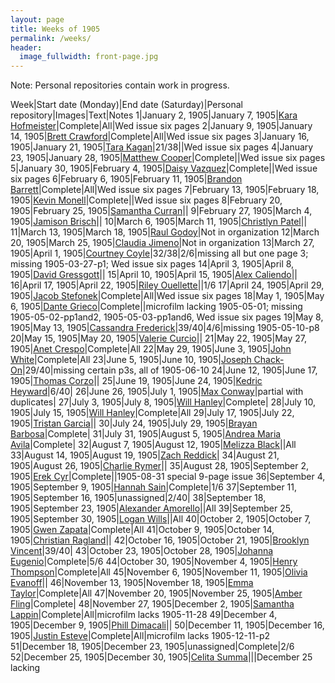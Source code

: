 ```yaml
---
layout: page
title: Weeks of 1905
permalink: /weeks/
header:
  image_fullwidth: front-page.jpg
---
```

Note: Personal repositories contain work in progress.

Week|Start date (Monday)|End date (Saturday)|Personal repository|Images|Text|Notes
1|January 2, 1905|January 7, 1905|[Kara Hofmeister](https://github.com/karahofmeister/dig-eg-gaz)|Complete|All|Wed issue six pages
2|January 9, 1905|January 14, 1905|[Brett Crawford](https://github.com/wbc13/dig-eg-gaz)|Complete|All|Wed issue six pages
3|January 16, 1905|January 21, 1905|[Tara Kagan](https://github.com/tkhagan/dig_eg)|21/38||Wed issue six pages
4|January 23, 1905|January 28, 1905|[Matthew Cooper](https://github.com/Mic15b/dig-eg-gaz)|Complete||Wed issue six pages
5|January 30, 1905|February 4, 1905|[Daisy Vazquez](https://github.com/dvazquez703/dig-eg-gaz)|Complete||Wed issue six pages
6|February 6, 1905|February 11, 1905|[Brandon Barrett](https://github.com/bcb14g/dig-eg-gaz)|Complete|All|Wed issue six pages
7|February 13, 1905|February 18, 1905|[Kevin Monell](https://github.com/knm15e/dig-eg-gaz)|Complete||Wed issue six pages
8|February 20, 1905|February 25, 1905|[Samantha Curran](https://github.com/samrcurran/dig-eg-gaz)||
9|February 27, 1905|March 4, 1905|[Jamison Brisch](https://github.com/jbrisch19/dig-eg-gaz)||
10|March 6, 1905|March 11, 1905|[Christlyn Patel](https://github.com/cpp15c/dig-eg-gaz)||
11|March 13, 1905|March 18, 1905|[Raul Godoy]()|Not in organization
12|March 20, 1905|March 25, 1905|[Claudia Jimeno](https://github.com/cjimeno)|Not in organization
13|March 27, 1905|April 1, 1905|[Courtney Coyle](https://github.com/courtneyelon)|32/38|2/6|missing all but one page 3; missing 1905-03-27-p1; Wed issue six pages
14|April 3, 1905|April 8, 1905|[David Gressgott](https://github.com/djdaviedave/dig-eg-gaz)||
15|April 10, 1905|April 15, 1905|[Alex Caliendo](https://github.com/RGOODY3210/dig-eg-gaz)||
16|April 17, 1905|April 22, 1905|[Riley Ouellette](https://github.com/rouellette07/dig-eg-gaz)||1/6
17|April 24, 1905|April 29, 1905|[Jacob Stefonek](https://github.com/JacobStefonek/dig-eg-gaz)|Complete|All|Wed issue six pages
18|May 1, 1905|May 6, 1905|[Dante Grieco](https://github.com/dgg15/dig-eg-gaz)|Complete||microfilm lacking 1905-05-01; missing 1905-05-02-pp1and2, 1905-05-03-pp1and6, Wed issue six pages
19|May 8, 1905|May 13, 1905|[Cassandra Frederick](https://github.com/caf15b)|39/40|4/6|missing 1905-05-10-p8
20|May 15, 1905|May 20, 1905|[Valerie Curcio](https://github.com/valeriecurcio)||
21|May 22, 1905|May 27, 1905|[Anet Crespo](https://github.com/ac15at/dig-eg-gaz)|Complete|All
22|May 29, 1905|June 3, 1905|[John White](https://github.com/jcw3/dig-eg-gaz)|Complete|All
23|June 5, 1905|June 10, 1905|[Joseph Chack-On](https://github.com/jochack/dig-eg-gaz)|29/40|missing certain p3s, all of 1905-06-10
24|June 12, 1905|June 17, 1905|[Thomas Corzo](https://github.com/ThomasC24)||
25|June 19, 1905|June 24, 1905|[Kedric Heyward](https://github.com/Kheyward/dig-eg-gaz)|6/40|
26|June 26, 1905|July 1, 1905|[Max Conway](https://github.com/maxconwayfsu/dig-eg-gaz)|partial with duplicates|
27|July 3, 1905|July 8, 1905|[Will Hanley](https://github.com/whanley/digital-Egyptian-Gazette/tree/master/my-content)|Complete|
28|July 10, 1905|July 15, 1905|[Will Hanley](https://github.com/whanley/digital-Egyptian-Gazette/tree/master/my-content)|Complete|All
29|July 17, 1905|July 22, 1905|[Tristan Garcia](https://github.com/tcg15)||
30|July 24, 1905|July 29, 1905|[Brayan Barbosa](https://github.com/brayanbar/dig-eg-gaz)|Complete|
31|July 31, 1905|August 5, 1905|[Andrea Maria Avila](https://github.com/ama15m)|Complete|
32|August 7, 1905|August 12, 1905|[Melizza Black](https://github.com/MelizzaBlack/dig-eg-gaz)||All
33|August 14, 1905|August 19, 1905|[Zach Reddick](https://github.com/znr13)|
34|August 21, 1905|August 26, 1905|[Charlie Rymer](https://github.com/crymer)||
35|August 28, 1905|September 2, 1905|[Erek Cyr](https://github.com/ErekCyr/dig-eg-gaz)|Complete||1905-08-31 special 9-page issue
36|September 4, 1905|September 9, 1905|[Hannah Sain](https://github.com/hds15b/dig-eg-gaz)|Complete|1/6
37|September 11, 1905|September 16, 1905|unassigned|2/40|
38|September 18, 1905|September 23, 1905|[Alexander Amorello](https://github.com/AlexanderOlleroma/Dig_eg_gaz)||All
39|September 25, 1905|September 30, 1905|[Logan Wills](https://github.com/lcw16b/dig-eg-gaz)||All
40|October 2, 1905|October 7, 1905|[Gwen Zapata](https://github.com/Lionex/dig-eg-gaz)|Complete|All
41|October 9, 1905|October 14, 1905|[Christian Ragland](https://github.com/christianragland/dig-eg-gaz)||
42|October 16, 1905|October 21, 1905|[Brooklyn Vincent](https://github.com/bjv15/dig-eg-gaz)|39/40|
43|October 23, 1905|October 28, 1905|[Johanna Eugenio](https://github.com/jhannaeugenio/dig-eg-gaz)|Complete|5/6
44|October 30, 1905|November 4, 1905|[Henry Thompson](https://github.com/Hat15/Dig-eg-gaz)|Complete|All
45|November 6, 1905|November 11, 1905|[Olivia Evanoff](https://github.com/oliviaevanoff)||
46|November 13, 1905|November 18, 1905|[Emma Taylor](https://github.com/ekt16/dig-eg-gaz)|Complete|All
47|November 20, 1905|November 25, 1905|[Amber Fling](https://github.com/alf15c/dig-eg-gaz)|Complete|
48|November 27, 1905|December 2, 1905|[Samantha Lappin](https://github.com/Fibinocci1123/Dig-eg-gaz)|Complete|All|microfilm lacks 1905-11-28
49|December 4, 1905|December 9, 1905|[Phill Dimacali](https://github.com/phillpd96)||
50|December 11, 1905|December 16, 1905|[Justin Esteve](https://github.com/jesteve3/dig-eg-gaz)|Complete|All|microfilm lacks 1905-12-11-p2
51|December 18, 1905|December 23, 1905|unassigned|Complete|2/6
52|December 25, 1905|December 30, 1905|[Celita Summa](https://github.com/CelitaS/dig-eg-gaz)|||December 25 lacking
